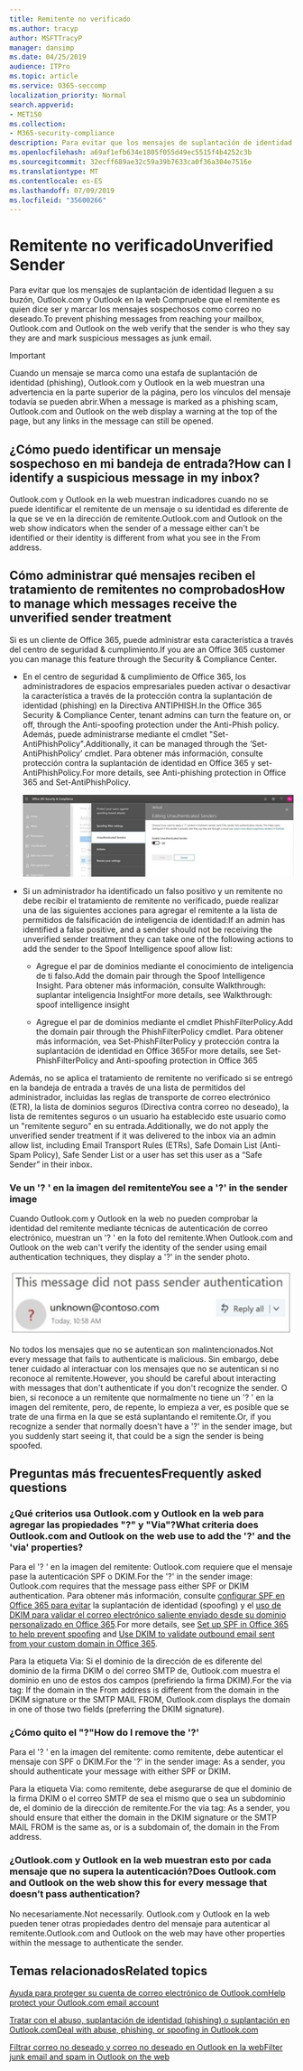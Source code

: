 ```yaml
---
title: Remitente no verificado
ms.author: tracyp
author: MSFTTracyP
manager: dansimp
ms.date: 04/25/2019
audience: ITPro
ms.topic: article
ms.service: O365-seccomp
localization_priority: Normal
search.appverid:
- MET150
ms.collection:
- M365-security-compliance
description: Para evitar que los mensajes de suplantación de identidad lleguen a su buzón, Outlook.com y Outlook en la web Compruebe que el remitente es quien dice ser y marcar los mensajes sospechosos como correo no deseado.
ms.openlocfilehash: a69af1efb634e1805f055d49ec5515f4b4252c3b
ms.sourcegitcommit: 32ecff689ae32c59a39b7633ca0f36a304e7516e
ms.translationtype: MT
ms.contentlocale: es-ES
ms.lasthandoff: 07/09/2019
ms.locfileid: "35600266"
---
```

# <a name="unverified-sender"></a><span data-ttu-id="eb7d8-103">Remitente no verificado</span><span class="sxs-lookup"><span data-stu-id="eb7d8-103">Unverified Sender</span></span>

<span data-ttu-id="eb7d8-104">Para evitar que los mensajes de suplantación de identidad lleguen a su buzón, Outlook.com y Outlook en la web Compruebe que el remitente es quien dice ser y marcar los mensajes sospechosos como correo no deseado.</span><span class="sxs-lookup"><span data-stu-id="eb7d8-104">To prevent phishing messages from reaching your mailbox, Outlook.com and Outlook on the web verify that the sender is who they say they are and mark suspicious messages as junk email.</span></span>

> [!IMPORTANT]
> <span data-ttu-id="eb7d8-105">Cuando un mensaje se marca como una estafa de suplantación de identidad (phishing), Outlook.com y Outlook en la web muestran una advertencia en la parte superior de la página, pero los vínculos del mensaje todavía se pueden abrir.</span><span class="sxs-lookup"><span data-stu-id="eb7d8-105">When a message is marked as a phishing scam, Outlook.com and Outlook on the web display a warning at the top of the page, but any links in the message can still be opened.</span></span>

## <a name="how-can-i-identify-a-suspicious-message-in-my-inbox"></a><span data-ttu-id="eb7d8-106">¿Cómo puedo identificar un mensaje sospechoso en mi bandeja de entrada?</span><span class="sxs-lookup"><span data-stu-id="eb7d8-106">How can I identify a suspicious message in my inbox?</span></span>

<span data-ttu-id="eb7d8-107">Outlook.com y Outlook en la web muestran indicadores cuando no se puede identificar el remitente de un mensaje o su identidad es diferente de la que se ve en la dirección de remitente.</span><span class="sxs-lookup"><span data-stu-id="eb7d8-107">Outlook.com and Outlook on the web show indicators when the sender of a message either can't be identified or their identity is different from what you see in the From address.</span></span>

## <a name="how-to-manage-which-messages-receive-the-unverified-sender-treatment"></a><span data-ttu-id="eb7d8-108">Cómo administrar qué mensajes reciben el tratamiento de remitentes no comprobados</span><span class="sxs-lookup"><span data-stu-id="eb7d8-108">How to manage which messages receive the unverified sender treatment</span></span> 

<span data-ttu-id="eb7d8-109">Si es un cliente de Office 365, puede administrar esta característica a través del centro de seguridad & cumplimiento.</span><span class="sxs-lookup"><span data-stu-id="eb7d8-109">If you are an Office 365 customer you can manage this feature through the Security & Compliance Center.</span></span> 

- <span data-ttu-id="eb7d8-110">En el centro de seguridad & cumplimiento de Office 365, los administradores de espacios empresariales pueden activar o desactivar la característica a través de la protección contra la suplantación de identidad (phishing) en la Directiva ANTIPHISH.</span><span class="sxs-lookup"><span data-stu-id="eb7d8-110">In the Office 365 Security & Compliance Center, tenant admins can turn the feature on, or off, through the Anti-spoofing protection under the Anti-Phish policy.</span></span> <span data-ttu-id="eb7d8-111">Además, puede administrarse mediante el cmdlet "Set-AntiPhishPolicy".</span><span class="sxs-lookup"><span data-stu-id="eb7d8-111">Additionally, it can be managed through the ‘Set-AntiPhishPolicy’ cmdlet.</span></span> <span data-ttu-id="eb7d8-112">Para obtener más información, consulte protección contra la suplantación de identidad en Office 365 y set-AntiPhishPolicy.</span><span class="sxs-lookup"><span data-stu-id="eb7d8-112">For more details, see Anti-phishing protection in Office 365 and Set-AntiPhishPolicy.</span></span>

    ![Edición de remitentes no autenticados en la interfaz gráfica.](media/unverified-sender-article-editing-unauthenticated-senders.jpg)

- <span data-ttu-id="eb7d8-114">Si un administrador ha identificado un falso positivo y un remitente no debe recibir el tratamiento de remitente no verificado, puede realizar una de las siguientes acciones para agregar el remitente a la lista de permitidos de falsificación de inteligencia de identidad:</span><span class="sxs-lookup"><span data-stu-id="eb7d8-114">If an admin has identified a false positive, and a sender should not be receiving the unverified sender treatment they can take one of the following actions to add the sender to the Spoof Intelligence spoof allow list:</span></span>
        
    - <span data-ttu-id="eb7d8-115">Agregue el par de dominios mediante el conocimiento de inteligencia de ti falso.</span><span class="sxs-lookup"><span data-stu-id="eb7d8-115">Add the domain pair through the Spoof Intelligence Insight.</span></span> <span data-ttu-id="eb7d8-116">Para obtener más información, consulte Walkthrough: suplantar inteligencia Insight</span><span class="sxs-lookup"><span data-stu-id="eb7d8-116">For more details, see Walkthrough: spoof intelligence insight</span></span>
                
    - <span data-ttu-id="eb7d8-117">Agregue el par de dominios mediante el cmdlet PhishFilterPolicy.</span><span class="sxs-lookup"><span data-stu-id="eb7d8-117">Add the domain pair through the PhishFilterPolicy cmdlet.</span></span> <span data-ttu-id="eb7d8-118">Para obtener más información, vea Set-PhishFilterPolicy y protección contra la suplantación de identidad en Office 365</span><span class="sxs-lookup"><span data-stu-id="eb7d8-118">For more details, see Set-PhishFilterPolicy and Anti-spoofing protection in Office 365</span></span>

<span data-ttu-id="eb7d8-119">Además, no se aplica el tratamiento de remitente no verificado si se entregó en la bandeja de entrada a través de una lista de permitidos del administrador, incluidas las reglas de transporte de correo electrónico (ETR), la lista de dominios seguros (Directiva contra correo no deseado), la lista de remitentes seguros o un usuario ha establecido este usuario como un "remitente seguro" en su entrada.</span><span class="sxs-lookup"><span data-stu-id="eb7d8-119">Additionally, we do not apply the unverified sender treatment if it was delivered to the inbox via an admin allow list, including Email Transport Rules (ETRs), Safe Domain List (Anti-Spam Policy), Safe Sender List or a user has set this user as a “Safe Sender” in their inbox.</span></span>

### <a name="you-see-a--in-the-sender-image"></a><span data-ttu-id="eb7d8-120">Ve un '? ' en la imagen del remitente</span><span class="sxs-lookup"><span data-stu-id="eb7d8-120">You see a '?' in the sender image</span></span>

<span data-ttu-id="eb7d8-121">Cuando Outlook.com y Outlook en la web no pueden comprobar la identidad del remitente mediante técnicas de autenticación de correo electrónico, muestran un '? ' en la foto del remitente.</span><span class="sxs-lookup"><span data-stu-id="eb7d8-121">When Outlook.com and Outlook on the web can't verify the identity of the sender using email authentication techniques, they display a '?' in the sender photo.</span></span> 

![El mensaje no pasó la comprobación](media/message-did-not-pass-verification.jpg)

<span data-ttu-id="eb7d8-123">No todos los mensajes que no se autentican son malintencionados.</span><span class="sxs-lookup"><span data-stu-id="eb7d8-123">Not every message that fails to authenticate is malicious.</span></span> <span data-ttu-id="eb7d8-124">Sin embargo, debe tener cuidado al interactuar con los mensajes que no se autentican si no reconoce al remitente.</span><span class="sxs-lookup"><span data-stu-id="eb7d8-124">However, you should be careful about interacting with messages that don't authenticate if you don't recognize the sender.</span></span> <span data-ttu-id="eb7d8-125">O bien, si reconoce a un remitente que normalmente no tiene un '? ' en la imagen del remitente, pero, de repente, lo empieza a ver, es posible que se trate de una firma en la que se está suplantando el remitente.</span><span class="sxs-lookup"><span data-stu-id="eb7d8-125">Or, if you recognize a sender that normally doesn't have a '?' in the sender image, but you suddenly start seeing it, that could be a sign the sender is being spoofed.</span></span>

## <a name="frequently-asked-questions"></a><span data-ttu-id="eb7d8-126">Preguntas más frecuentes</span><span class="sxs-lookup"><span data-stu-id="eb7d8-126">Frequently asked questions</span></span>

### <a name="what-criteria-does-outlookcom-and-outlook-on-the-web-use-to-add-the--and-the-via-properties"></a><span data-ttu-id="eb7d8-127">¿Qué criterios usa Outlook.com y Outlook en la web para agregar las propiedades "?" y "Via"?</span><span class="sxs-lookup"><span data-stu-id="eb7d8-127">What criteria does Outlook.com and Outlook on the web use to add the '?' and the 'via' properties?</span></span>

<span data-ttu-id="eb7d8-128">Para el '? ' en la imagen del remitente: Outlook.com requiere que el mensaje pase la autenticación SPF o DKIM.</span><span class="sxs-lookup"><span data-stu-id="eb7d8-128">For the '?' in the sender image:  Outlook.com requires that the message pass either SPF or DKIM authentication.</span></span> <span data-ttu-id="eb7d8-129">Para obtener más información, consulte [configurar SPF en Office 365 para evitar](set-up-spf-in-office-365-to-help-prevent-spoofing.md) la suplantación de identidad (spoofing) y el [uso de DKIM para validar el correo electrónico saliente enviado desde su dominio personalizado en Office 365](use-dkim-to-validate-outbound-email.md).</span><span class="sxs-lookup"><span data-stu-id="eb7d8-129">For more details, see [Set up SPF in Office 365 to help prevent spoofing](set-up-spf-in-office-365-to-help-prevent-spoofing.md) and [Use DKIM to validate outbound email sent from your custom domain in Office 365](use-dkim-to-validate-outbound-email.md).</span></span>

<span data-ttu-id="eb7d8-130">Para la etiqueta Via: Si el dominio de la dirección de es diferente del dominio de la firma DKIM o del correo SMTP de, Outlook.com muestra el dominio en uno de estos dos campos (prefiriendo la firma DKIM).</span><span class="sxs-lookup"><span data-stu-id="eb7d8-130">For the via tag: If the domain in the From address is different from the domain in the DKIM signature or the SMTP MAIL FROM, Outlook.com displays the domain in one of those two fields (preferring the DKIM signature).</span></span>

### <a name="how-do-i-remove-the-"></a><span data-ttu-id="eb7d8-131">¿Cómo quito el "?"</span><span class="sxs-lookup"><span data-stu-id="eb7d8-131">How do I remove the '?'</span></span>

<span data-ttu-id="eb7d8-132">Para el '? ' en la imagen del remitente: como remitente, debe autenticar el mensaje con SPF o DKIM.</span><span class="sxs-lookup"><span data-stu-id="eb7d8-132">For the '?' in the sender image: As a sender, you should authenticate your message with either SPF or DKIM.</span></span>

<span data-ttu-id="eb7d8-133">Para la etiqueta Via: como remitente, debe asegurarse de que el dominio de la firma DKIM o el correo SMTP de sea el mismo que o sea un subdominio de, el dominio de la dirección de remitente.</span><span class="sxs-lookup"><span data-stu-id="eb7d8-133">For the via tag: As a sender, you should ensure that either the domain in the DKIM signature or the SMTP MAIL FROM is the same as, or is a subdomain of, the domain in the From address.</span></span>

### <a name="does-outlookcom-and-outlook-on-the-web-show-this-for-every-message-that-doesnt-pass-authentication"></a><span data-ttu-id="eb7d8-134">¿Outlook.com y Outlook en la web muestran esto por cada mensaje que no supera la autenticación?</span><span class="sxs-lookup"><span data-stu-id="eb7d8-134">Does Outlook.com and Outlook on the web show this for every message that doesn’t pass authentication?</span></span>

<span data-ttu-id="eb7d8-135">No necesariamente.</span><span class="sxs-lookup"><span data-stu-id="eb7d8-135">Not necessarily.</span></span> <span data-ttu-id="eb7d8-136">Outlook.com y Outlook en la web pueden tener otras propiedades dentro del mensaje para autenticar al remitente.</span><span class="sxs-lookup"><span data-stu-id="eb7d8-136">Outlook.com and Outlook on the web may have other properties within the message to authenticate the sender.</span></span>

## <a name="related-topics"></a><span data-ttu-id="eb7d8-137">Temas relacionados</span><span class="sxs-lookup"><span data-stu-id="eb7d8-137">Related topics</span></span>

[<span data-ttu-id="eb7d8-138">Ayuda para proteger su cuenta de correo electrónico de Outlook.com</span><span class="sxs-lookup"><span data-stu-id="eb7d8-138">Help protect your Outlook.com email account</span></span>](https://support.office.com/article/a4f20fc5-4307-4ece-8231-6d4d4bd8a9ba)

[<span data-ttu-id="eb7d8-139">Tratar con el abuso, suplantación de identidad (phishing) o suplantación en Outlook.com</span><span class="sxs-lookup"><span data-stu-id="eb7d8-139">Deal with abuse, phishing, or spoofing in Outlook.com</span></span>](https://support.office.com/article/0d882ea5-eedc-4bed-aebc-079ffa1105a3)

[<span data-ttu-id="eb7d8-140">Filtrar correo no deseado y correo no deseado en Outlook en la web</span><span class="sxs-lookup"><span data-stu-id="eb7d8-140">Filter junk email and spam in Outlook on the web</span></span>](https://support.office.com/article/db786e79-54e2-40cc-904f-d89d57b7f41d)
